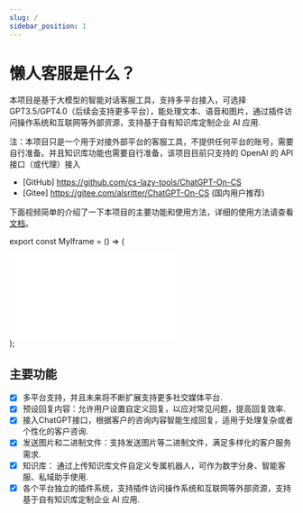 ```yaml
---
slug: /
sidebar_position: 1
---
```


# 懒人客服是什么？
本项目是基于大模型的智能对话客服工具，支持多平台接入，可选择 GPT3.5/GPT4.0（后续会支持更多平台），能处理文本、语音和图片，通过插件访问操作系统和互联网等外部资源，支持基于自有知识库定制企业 AI 应用.

注：本项目只是一个用于对接外部平台的客服工具，不提供任何平台的账号，需要自行准备。并且知识库功能也需要自行准备，该项目目前只支持的 OpenAI 的 API 接口（或代理）接入

* [GitHub] https://github.com/cs-lazy-tools/ChatGPT-On-CS
* [Gitee] https://gitee.com/alsritter/ChatGPT-On-CS (国内用户推荐)

下面视频简单的介绍了一下本项目的主要功能和使用方法，详细的使用方法请查看[文档](/docs/intro.md)。

export const MyIframe = () => (
<div style={{ display: 'flex', justifyContent: 'center', alignItems: 'center', height: '100vh' }}>
  <iframe 
    src="//player.bilibili.com/player.html?isOutside=true&aid=1351547477&bvid=BV1qz421Q73S&cid=1464452528&p=1" 
    scrolling="no" 
    border="0" 
    frameborder="no" 
    framespacing="0" 
    allowfullscreen="true"
    style={{ width: '80%', height: '80%' }}
  ></iframe>
</div>
);

<MyIframe />

## 主要功能
- [x] 多平台支持，并且未来将不断扩展支持更多社交媒体平台.
- [x] 预设回复内容：允许用户设置自定义回复，以应对常见问题，提高回复效率.
- [x] 接入ChatGPT接口，根据客户的咨询内容智能生成回复，适用于处理复杂或者个性化的客户咨询.
- [x] 发送图片和二进制文件：支持发送图片等二进制文件，满足多样化的客户服务需求.
- [x] 知识库： 通过上传知识库文件自定义专属机器人，可作为数字分身、智能客服、私域助手使用.
- [x] 各个平台独立的插件系统，支持插件访问操作系统和互联网等外部资源，支持基于自有知识库定制企业 AI 应用.
